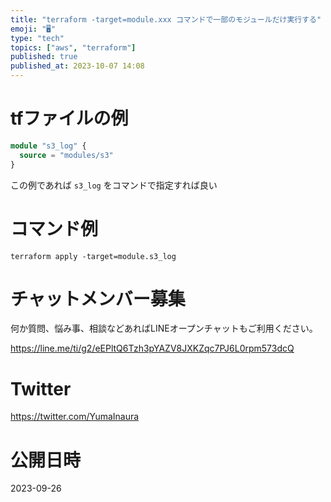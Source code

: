 ```yaml
---
title: "terraform -target=module.xxx コマンドで一部のモジュールだけ実行する"
emoji: "🖥"
type: "tech"
topics: ["aws", "terraform"]
published: true
published_at: 2023-10-07 14:08
---
```


# tfファイルの例

```tf
module "s3_log" {
  source = "modules/s3"
}
```

この例であれば `s3_log` をコマンドで指定すれば良い

# コマンド例

```
terraform apply -target=module.s3_log
```


# チャットメンバー募集


何か質問、悩み事、相談などあればLINEオープンチャットもご利用ください。

https://line.me/ti/g2/eEPltQ6Tzh3pYAZV8JXKZqc7PJ6L0rpm573dcQ


# Twitter

https://twitter.com/YumaInaura


# 公開日時

2023-09-26
